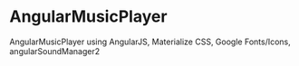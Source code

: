 # AngularMusicPlayer
 AngularMusicPlayer using AngularJS, Materialize CSS, Google Fonts/Icons, angularSoundManager2
